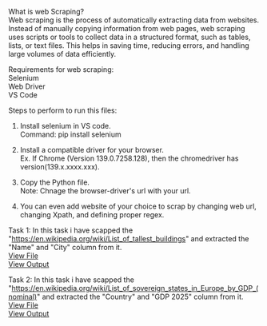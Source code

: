 What is web Scraping?  
Web scraping is the process of automatically extracting data from websites. Instead of manually copying information from web pages, web scraping uses scripts or tools to collect data in a structured format, such as tables, lists, or text files. This helps in saving time, reducing errors, and handling large volumes of data efficiently.

Requirements for web scraping:  
Selenium  
Web Driver  
VS Code

Steps to perform to run this files:  
1. Install selenium in VS code.  
   Command: pip install selenium

2. Install a compatible driver for your browser.  
   Ex. If Chrome (Version 139.0.7258.128), then the chromedriver has  
   version(139.x.xxxx.xxx).

3. Copy the Python file.  
   Note: Chnage the browser-driver's url with your url.

4. You can even add website of your choice to scrap by changing web url, changing Xpath, and defining proper regex.

Task 1: In this task i have scapped the "https://en.wikipedia.org/wiki/List_of_tallest_buildings" and extracted the "Name" and "City" column from it.  
[View File]("https://github.com/pornimarahane/ApexaiQ-Internship-tasks-Pornima/blob/main/Web-Scrapping/ScrapTask1.py)  
[View Output]("https://github.com/pornimarahane/ApexaiQ-Internship-tasks-Pornima/blob/main/Web-Scrapping/ScrapTask1_output.csv")  

Task 2: In this task i have scapped the "https://en.wikipedia.org/wiki/List_of_sovereign_states_in_Europe_by_GDP_(nominal)" and extracted the "Country" and "GDP 2025" column from it.  
[View File]("https://github.com/pornimarahane/ApexaiQ-Internship-tasks-Pornima/blob/main/Web-Scrapping/ScrapTask2.py")  
[View Output]("https://github.com/pornimarahane/ApexaiQ-Internship-tasks-Pornima/blob/main/Web-Scrapping/ScrapTask2_output.csv")  



